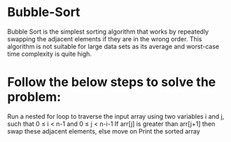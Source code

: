 # Bubble-Sort

Bubble Sort is the simplest sorting algorithm that works by repeatedly swapping the adjacent elements if they are in the wrong order. This algorithm is not suitable for large data sets as its average and worst-case time complexity is quite high.

# Follow the below steps to solve the problem:

Run a nested for loop to traverse the input array using two variables i and j, such that 0 ≤ i < n-1 and 0 ≤ j < n-i-1
If arr[j] is greater than arr[j+1] then swap these adjacent elements, else move on
Print the sorted array
